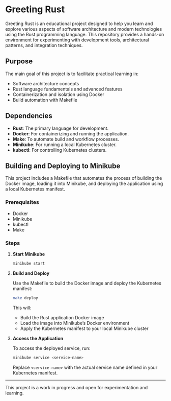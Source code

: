# Greeting Rust

Greeting Rust is an educational project designed to help you learn and explore various aspects of software architecture and modern technologies using the Rust programming language. This repository provides a hands-on environment for experimenting with development tools, architectural patterns, and integration techniques.

## Purpose

The main goal of this project is to facilitate practical learning in:
- Software architecture concepts
- Rust language fundamentals and advanced features
- Containerization and isolation using Docker
- Build automation with Makefile

## Dependencies

- **Rust**: The primary language for development.
- **Docker**: For containerizing and running the application.
- **Make**: To automate build and workflow processes.
- **Minikube**: For running a local Kubernetes cluster.
- **kubectl**: For controlling Kubernetes clusters.

## Building and Deploying to Minikube

This project includes a Makefile that automates the process of building the Docker image, loading it into Minikube, and deploying the application using a local Kubernetes manifest.

### Prerequisites

- Docker
- Minikube
- kubectl
- Make

### Steps

1. **Start Minikube**

   ```sh
   minikube start
   ```

2. **Build and Deploy**

   Use the Makefile to build the Docker image and deploy the Kubernetes manifest:

   ```sh
   make deploy
   ```

   This will:
   - Build the Rust application Docker image
   - Load the image into Minikube’s Docker environment
   - Apply the Kubernetes manifest to your local Minikube cluster

3. **Access the Application**

   To access the deployed service, run:

   ```sh
   minikube service <service-name>
   ```

   Replace `<service-name>` with the actual service name defined in your Kubernetes manifest.

---

This project is a work in progress and open for experimentation and learning.
